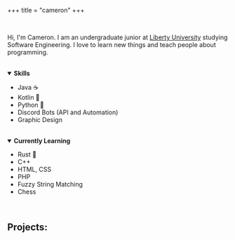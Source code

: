 +++
title = "cameron"
+++

<br>

Hi, I'm Cameron. I am an undergraduate junior at [Liberty University](https://www.liberty.edu) studying Software Engineering. I love to learn new things and teach people about programming.

<br>
<details open>
    <summary>
        <b>
            Skills
        </b>
    </summary>

- Java ☕
- Kotlin 💜
- Python 🐍
- Discord Bots (API and Automation)
- Graphic Design
</details>

<br>
<details open>
    <summary>
        <b>
            Currently Learning
        </b>
    </summary>

- Rust 🦀
- C++
- HTML, CSS
- PHP
- Fuzzy String Matching
- Chess

</details>
<br>

## Projects:
<br>
<div id="github-data" class="github-data"></div>
<script src="github.js"></script>
